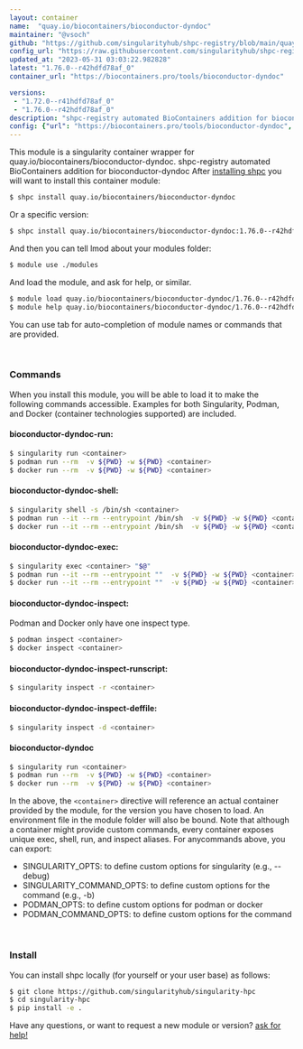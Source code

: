 ```yaml
---
layout: container
name:  "quay.io/biocontainers/bioconductor-dyndoc"
maintainer: "@vsoch"
github: "https://github.com/singularityhub/shpc-registry/blob/main/quay.io/biocontainers/bioconductor-dyndoc/container.yaml"
config_url: "https://raw.githubusercontent.com/singularityhub/shpc-registry/main/quay.io/biocontainers/bioconductor-dyndoc/container.yaml"
updated_at: "2023-05-31 03:03:22.982828"
latest: "1.76.0--r42hdfd78af_0"
container_url: "https://biocontainers.pro/tools/bioconductor-dyndoc"

versions:
 - "1.72.0--r41hdfd78af_0"
 - "1.76.0--r42hdfd78af_0"
description: "shpc-registry automated BioContainers addition for bioconductor-dyndoc"
config: {"url": "https://biocontainers.pro/tools/bioconductor-dyndoc", "maintainer": "@vsoch", "description": "shpc-registry automated BioContainers addition for bioconductor-dyndoc", "latest": {"1.76.0--r42hdfd78af_0": "sha256:d1fe05c456d8fb464796897648cee69cb2982897a00fb5c9eb87aa6444d4b47d"}, "tags": {"1.72.0--r41hdfd78af_0": "sha256:f625001edb7fc3f659a6edf8ebc35f5468f45cc9bf14e6a80c9c4df7e0cb9455", "1.76.0--r42hdfd78af_0": "sha256:d1fe05c456d8fb464796897648cee69cb2982897a00fb5c9eb87aa6444d4b47d"}, "docker": "quay.io/biocontainers/bioconductor-dyndoc"}
---
```


This module is a singularity container wrapper for quay.io/biocontainers/bioconductor-dyndoc.
shpc-registry automated BioContainers addition for bioconductor-dyndoc
After [installing shpc](#install) you will want to install this container module:


```bash
$ shpc install quay.io/biocontainers/bioconductor-dyndoc
```

Or a specific version:

```bash
$ shpc install quay.io/biocontainers/bioconductor-dyndoc:1.76.0--r42hdfd78af_0
```

And then you can tell lmod about your modules folder:

```bash
$ module use ./modules
```

And load the module, and ask for help, or similar.

```bash
$ module load quay.io/biocontainers/bioconductor-dyndoc/1.76.0--r42hdfd78af_0
$ module help quay.io/biocontainers/bioconductor-dyndoc/1.76.0--r42hdfd78af_0
```

You can use tab for auto-completion of module names or commands that are provided.

<br>

### Commands

When you install this module, you will be able to load it to make the following commands accessible.
Examples for both Singularity, Podman, and Docker (container technologies supported) are included.

#### bioconductor-dyndoc-run:

```bash
$ singularity run <container>
$ podman run --rm  -v ${PWD} -w ${PWD} <container>
$ docker run --rm  -v ${PWD} -w ${PWD} <container>
```

#### bioconductor-dyndoc-shell:

```bash
$ singularity shell -s /bin/sh <container>
$ podman run --it --rm --entrypoint /bin/sh  -v ${PWD} -w ${PWD} <container>
$ docker run --it --rm --entrypoint /bin/sh  -v ${PWD} -w ${PWD} <container>
```

#### bioconductor-dyndoc-exec:

```bash
$ singularity exec <container> "$@"
$ podman run --it --rm --entrypoint ""  -v ${PWD} -w ${PWD} <container> "$@"
$ docker run --it --rm --entrypoint ""  -v ${PWD} -w ${PWD} <container> "$@"
```

#### bioconductor-dyndoc-inspect:

Podman and Docker only have one inspect type.

```bash
$ podman inspect <container>
$ docker inspect <container>
```

#### bioconductor-dyndoc-inspect-runscript:

```bash
$ singularity inspect -r <container>
```

#### bioconductor-dyndoc-inspect-deffile:

```bash
$ singularity inspect -d <container>
```



#### bioconductor-dyndoc

```bash
$ singularity run <container>
$ podman run --rm  -v ${PWD} -w ${PWD} <container>
$ docker run --rm  -v ${PWD} -w ${PWD} <container>
```


In the above, the `<container>` directive will reference an actual container provided
by the module, for the version you have chosen to load. An environment file in the
module folder will also be bound. Note that although a container
might provide custom commands, every container exposes unique exec, shell, run, and
inspect aliases. For anycommands above, you can export:

 - SINGULARITY_OPTS: to define custom options for singularity (e.g., --debug)
 - SINGULARITY_COMMAND_OPTS: to define custom options for the command (e.g., -b)
 - PODMAN_OPTS: to define custom options for podman or docker
 - PODMAN_COMMAND_OPTS: to define custom options for the command

<br>

### Install

You can install shpc locally (for yourself or your user base) as follows:

```bash
$ git clone https://github.com/singularityhub/singularity-hpc
$ cd singularity-hpc
$ pip install -e .
```

Have any questions, or want to request a new module or version? [ask for help!](https://github.com/singularityhub/singularity-hpc/issues)